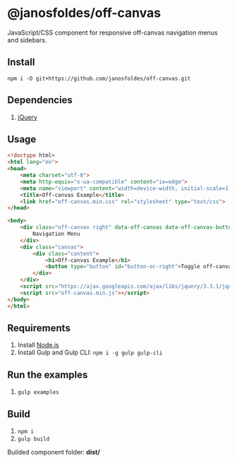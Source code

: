 # @janosfoldes/off-canvas

JavaScript/CSS component for responsive off-canvas navigation menus and sidebars.

## Install

`npm i -D git+https://github.com/janosfoldes/off-canvas.git`

## Dependencies

1. [jQuery](https://jquery.com/)

## Usage

```html
<!doctype html>
<html lang="en">
<head>
    <meta charset="utf-8">
    <meta http-equiv="x-ua-compatible" content="ie=edge">
    <meta name="viewport" content="width=device-width, initial-scale=1.0" />
    <title>Off-canvas Example</title>
    <link href="off-canvas.min.css" rel="stylesheet" type="text/css">
</head>

<body>
    <div class="off-canvas right" data-off-canvas data-off-canvas-button="button-oc-right">
        Navigation Menu
    </div>
    <div class="canvas">
        <div class="content">
            <h1>Off-canvas Example</h1>
            <button type="button" id="button-oc-right">Toggle off-canvas</button>
        </div>
    </div>
    <script src="https://ajax.googleapis.com/ajax/libs/jquery/3.3.1/jquery.min.js"></script>
    <script src="off-canvas.min.js"></script>
</body>
</html>
```

## Requirements

1. Install [Node.js](https://nodejs.org/en/)
2. Install Gulp and Gulp CLI: `npm i -g gulp gulp-cli`

## Run the examples

1. `gulp examples`

## Build

1. `npm i`
2. `gulp build`

Builded component folder: **dist/**
